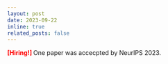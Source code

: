 ```yaml
---
layout: post
date: 2023-09-22
inline: true
related_posts: false
---
```

<span style="color:red;font-weight:bold;">
[Hiring!]
</span>
One paper was accecpted by NeurIPS 2023.